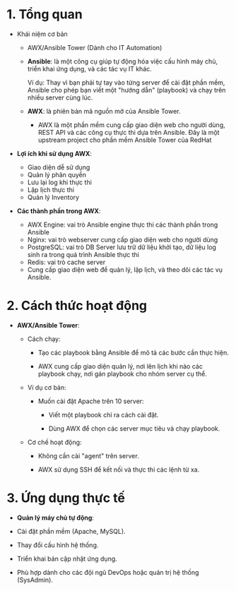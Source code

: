 # 1. Tổng quan 
* Khái niệm cơ bản
  - AWX/Ansible Tower (Dành cho IT Automation)

  - **Ansible**: là một công cụ giúp tự động hóa việc cấu hình máy chủ, triển khai ứng dụng, và các tác vụ IT khác.

    Ví dụ: Thay vì bạn phải tự tay vào từng server để cài đặt phần mềm, Ansible cho phép bạn viết một "hướng dẫn" (playbook) và chạy trên nhiều server cùng lúc.

  - **AWX**: là phiên bản mã nguồn mở của Ansible Tower.
 
    - AWX là một phần mềm cung cấp giao diện web cho người dùng, REST API và các công cụ thực thi dựa trên Ansible. Đây là một upstream project cho phần mềm Ansible Tower của RedHat

* **Lợi ích khi sử dụng AWX**:

  - Giao diện dễ sử dụng  
  - Quản lý phân quyền
  - Lưu lại log khi thực thi
  - Lập lịch thực thi
  - Quản lý Inventory

* **Các thành phần trong AWX**:

  - AWX Engine: vai trò Ansible engine thực thi các thành phần trong Ansible
  - Nginx: vai trò webserver cung cấp giao diện web cho người dùng
  - PostgreSQL: vai trò DB Server lưu trữ dữ liệu khởi tạo, dữ liệu log sinh ra trong quá trình Ansible thực thi
  - Redis: vai trò cache server
  - Cung cấp giao diện web để quản lý, lập lịch, và theo dõi các tác vụ Ansible.

# 2. Cách thức hoạt động

  * **AWX/Ansible Tower**:
    - Cách chạy:

      - Tạo các playbook bằng Ansible để mô tả các bước cần thực hiện.

      - AWX cung cấp giao diện quản lý, nơi lên lịch khi nào các playbook chạy, nơi gán playbook cho nhóm server cụ thể.

    - Ví dụ cơ bản:

      - Muốn cài đặt Apache trên 10 server:

        - Viết một playbook chỉ ra cách cài đặt.
        
        - Dùng AWX để chọn các server mục tiêu và chạy playbook.

     - Cơ chế hoạt động:

        - Không cần cài "agent" trên server.

        - AWX sử dụng SSH để kết nối và thực thi các lệnh từ xa.

# 3. Ứng dụng thực tế 

 * **Quản lý máy chủ tự động**:

  - Cài đặt phần mềm (Apache, MySQL).

  - Thay đổi cấu hình hệ thống.

  - Triển khai bản cập nhật ứng dụng.

  - Phù hợp dành cho các đội ngũ DevOps hoặc quản trị hệ thống (SysAdmin).
